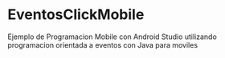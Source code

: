 # EventosClickMobile
Ejemplo de Programacion Mobile con Android Studio utilizando programacion orientada a eventos con Java para moviles
